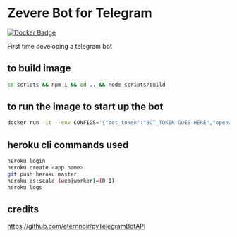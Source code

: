 # Zevere Bot for Telegram

[![Docker Badge]](https://hub.docker.com/r/zevere/chatbot-hepir)

First time developing a telegram bot

## to build image

```sh
cd scripts && npm i && cd .. && node scripts/build
```

## to run the image to start up the bot

```sh
docker run -it --env CONFIGS='{"bot_token":"BOT_TOKEN GOES HERE","openweather_token":"OPENWEATHER TOKEN GOES HERE"}' chatbot-hepir
```

## heroku cli commands used

```sh
heroku login
heroku create <app name>
git push heroku master
heroku ps:scale (web|worker)=(0|1)
heroku logs
```

## credits
https://github.com/eternnoir/pyTelegramBotAPI

[Docker Badge]: https://img.shields.io/docker/pulls/zevere/chatbot-hepir.svg
